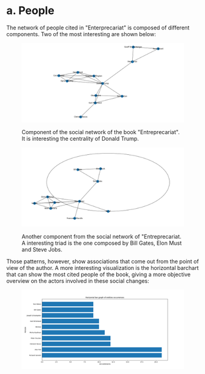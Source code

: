# a. People

The network of people cited in "Enterprecariat" is composed of different components. Two of the most interesting are shown below:&#x20;

<figure><img src="../.gitbook/assets/Figure_1.png" alt=""><figcaption><p>Component of the social network of the book "Entreprecariat". It is interesting the centrality of Donald Trump.</p></figcaption></figure>

<figure><img src="../.gitbook/assets/Figure_2 (1) (1).png" alt=""><figcaption><p>Another component from the social network of "Entreprecariat. A interesting triad is the one composed by Bill Gates, Elon Must and Steve Jobs.</p></figcaption></figure>

Those patterns, however, show associations that come out from the point of view of the author. A more interesting visualization is the horizontal barchart that can show the most cited people of the book, giving a more objective overview on the actors involved in these social changes:

<figure><img src="../.gitbook/assets/BarH_People.png" alt=""><figcaption></figcaption></figure>
